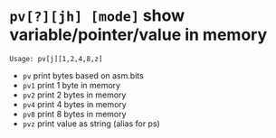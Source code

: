 <!-- TITLE: pv -->

#  `pv[?][jh] [mode]` show variable/pointer/value in memory


```
Usage: pv[j][1,2,4,8,z]
```


- `pv` print bytes based on asm.bits
- `pv1` print 1 byte in memory
- `pv2` print 2 bytes in memory
- `pv4` print 4 bytes in memory
- `pv8` print 8 bytes in memory
- `pvz` print value as string (alias for ps)

<p hidden>pv pv1 pv2 pv4 pv8 pvz</p>
